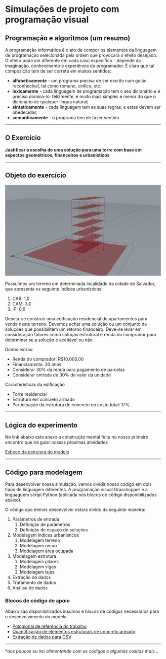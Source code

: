 # Simulações de projeto com programação visual

## Programação e algoritmos (um resumo)
A programação informática é o ato de compor os elementos da linguagem de programação selecionada pela ordem que provocará o efeito desejado. O efeito pode ser diferente em cada caso específico - depende da imaginação, conhecimento e experiência do programador.
É claro que tal composição tem de ser correta em muitos sentidos:

- **alfabeticamente** - um programa precisa de ser escrito num guião reconhecível, tal como romano, cirílico, etc.
- **lexicamente** - cada linguagem de programação tem o seu dicionário e é preciso dominá-lo; felizmente, é muito mais simples e menor do que o dicionário de qualquer língua natural;
- **sintaticamente** - cada linguagem tem as suas regras, e estas devem ser obedecidas;
- **semanticamente** - o programa tem de fazer sentido.

_____
## O Exercício
**Justificar a escolha de uma solução para uma torre com base em aspectos geométricos, financeiros e urbanísticos**

_____
## Objeto do exercício

![](imagens/tipologia%20do%20estudo.png)

Possuímos um terreno em determinada localidade da cidade de Salvador, que apresenta os seguinte índices urbanísticos:
1. CAB: 1,5
2. CAM: 3,0
3. IP: 0,6

Deseja-se construir uma edificação residencial de apartamentos para venda neste terreno. Devemos achar uma solução ou um conjunto de soluções que possibilitem um retorno financeiro. Deve-se levar em consideração fatores como solução estrutural e renda do comprador para determinar se a solução é aceitável ou não.

Dados extras:
- Renda do comprador: R$10.000,00
- Financiamento: 30 anos
- Considerar 30% da renda para pagamento de parcelas
- Considerar entrada de 30% do valor da unidade

Caracteristicas da edificação
- Torre residencial
- Estrutura em concreto armado
- Participação da estrutura de concreto no custo total: 17%
_____

## Lógica do experimento

No link abaixo esta anexo a construção mental feita no nosso primeiro encontro que irá guiar nossas proximas atividades

[Esboço da estrutura do modelo](Aulas/Atividade_Grasshopper/esboco_experiemento/esboco_experimento.pdf)

_____

## Código para modelagem
Para desenvolver nossa simulação, vamos dividir nosso código em dois tipos de linguagem diferentes. A programação visual Grasshopper e a linguaguem script Python (aplicada nos blocos de código disponibilizados abaixo).

O código que iremos desenvolver estará divido da seguinte maneira:
1. Parâmetros de entrada
   1. Definição de parâmetros
   2. Definição de espaço de soluções
2. Modelagem indices urbanísticos
   1. Modelagem terreno
   2. Modelagem recuo
   3. Modelagem área ocupada
3. Modelagem estrutura
   1. Modelagem pilares
   2. Modelagem vigas
   3. Modelagem lajes
4. Extração de dados
5. Tratamento de dados
6. Análise de dados


### Blocos de código de apoio
Abaixo são disponibilizados insumos e blocos de códigos necessários para o desenvolvimento do modelo

- [Pologional de referência do trabalho](https://github.com/leaodebrito/simulacao.github.io/blob/main/Aulas/Atividade_Grasshopper/Poligonal/Poligonal%20de%20referência.3dm)
- [Quantificação de elementos estruturais de concreto armado](https://github.com/leaodebrito/simulacao.github.io/blob/main/Aulas/Atividade_Grasshopper/blocos%20de%20código/Componentes%20de%20quantificação.gh)
- [Extração de dados para CSV]()

_____


*_aos poucos eu irei alimentando com os códigos e algumas cositas mais..._
